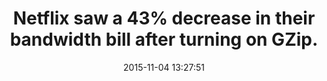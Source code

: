 ---
layout: post
title:  "Netflix saw a 43% decrease in their bandwidth bill after turning on GZip."
img:
 image: "netflix-logo.png"
 alt: "Netflix Logo"
storySource: "http://cdn.oreillystatic.com/en/assets/1/event/7/Improving%20Netflix%20Performance%20Presentation.pdf"
date:   2015-11-04 13:27:51
tags:
 - expense
---